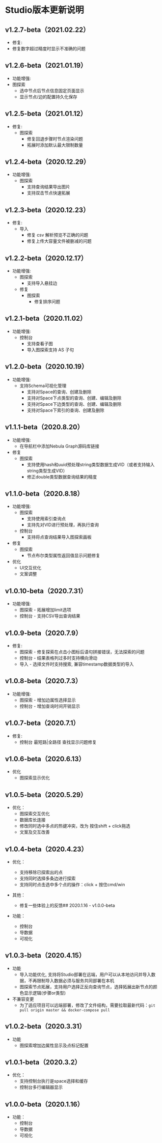# Studio版本更新说明

## v1.2.7-beta（2021.02.22）
-  修复:
  - 修复数字超过精度时显示不准确的问题

## v1.2.6-beta（2021.01.19）
-  功能增强:
  - 图探索
    - 选中节点后节点信息固定页面显示
    - 显示节点/边的配置持久化保存

## v1.2.5-beta（2021.01.12）
- 修复:
  - 图探索
    - 修复回退步骤时节点渲染问题
    - 拓展时添加默认最大限制数量


## v1.2.4-beta（2020.12.29）
- 功能增强:
  - 图探索
    - 支持查询结果导出图片
    - 支持双击节点快速拓展

## v1.2.3-beta（2020.12.23）
- 修复:
  - 导入
    - 修复 csv 解析预览不正确的问题
    - 修复上传大容量文件被删减的问题

## v1.2.2-beta（2020.12.17）
- 功能增强:
  - 图探索
    - 支持导入悬挂边
  - 修复
    - 图探索
      - 修复排序问题

## v1.2.1-beta（2020.11.02）
- 功能增强:
  - 控制台
    - 支持查看子图
    - 导入图探索支持 AS 子句

## v1.2.0-beta（2020.10.19）
- 功能增强:
  - 支持Schema可视化管理
    - 支持对Space的查询、创建及删除
    - 支持对Space下点类型的查询、创建、编辑及删除
    - 支持对Space下边类型的查询、创建、编辑及删除
    - 支持对Space下索引的查询、创建及删除

## v1.1.1-beta（2020.8.20）
- 功能增强:
  - 在导航栏中添加Nebula Graph源码库链接 
- 修复
  - 图探索 
    - 支持使用hash和uuid预处理string类型数据生成VID（或者支持输入string类型生成VID）
    - 修正double类型数据查询结果的精度
    
## v1.1.0-beta（2020.8.18）
- 功能增强:
  - 图探索 
    - 支持使用索引查询点
    - 支持先对VID进行预处理，再执行查询
  - 控制台 
    - 支持将点查询结果导入图探索画板
- 修复
  - 图探索 
    - 节点布尔类型属性返回值显示问题修复
- 优化
  - UI交互优化
  - 文案调整

## v1.0.10-beta（2020.7.31）
- 功能增强:
  - 图探索 - 拓展增加limit选项
  - 控制台 - 支持CSV导出查询结果

## v1.0.9-beta（2020.7.9）

- 修复:
  - 图探索 - 修复探索在点击小图标后语句拼接错误，无法探索的问题
  - 控制台 - 结果表格列过多时支持横向滑动
  - 导入  - 选择文件时支持搜索, 兼容timestamp数据类型的导入

## v1.0.8-beta（2020.7.3）

- 功能增强:
  - 图探索 - 增加边属性选择显示
  - 控制台 - 增加查询时间开销显示

## v1.0.7-beta（2020.7.1）

- 修复:
  - 控制台 最短路|全路径 查找显示问题修复

## v1.0.6-beta（2020.6.13）

- 优化
  - 图探索显示优化

## v1.0.5-beta（2020.5.29）

- 优化：
  - 图探索交互优化
  - 数据库长连接
  - 修改同时选中多点的热键冲突，改为 按住shift + click拖选
  - 文案及交互改善

## v1.0.4-beta（2020.4.23）

- 优化：
  - 支持移除已探索出的点
  - 支持同时选择多条边进行探索
  - 支持同时点击选中多个点的操作：click + 按住cmd/win
- 其他：
  - 修复一些体验上的反馈## 2020.1.16 - v1.0.0-beta

- 功能：
  - 控制台
  - 导数据
  - 可视化


## v1.0.3-beta（2020.4.15）

- 功能
  - 导入功能优化, 支持将Studio部署在远端，用户可以从本地访问并导入数据，不再限制导入数据必须与服务共同部署在本机
  - 图探索节点拓展，支持用户选择正反向查询节点，选择拓展出新节点的颜色显示逻辑(步骤or类型)
- 不兼容变更
  - 为了适应项目可以远端部署，修改了文件结构，需要拉取最新代码：`git pull origin master && docker-compose pull`

## v1.0.2-beta（2020.3.31）

- 功能
  - 图探索增加边属性显示及点标记配置

## v1.0.1-beta（2020.3.2）

- 优化：
  - 支持控制台执行是space选择和缓存
  - 控制台多行编辑器显示

## v1.0.0-beta（2020.1.16）

- 功能：
  - 控制台
  - 导数据
  - 可视化
